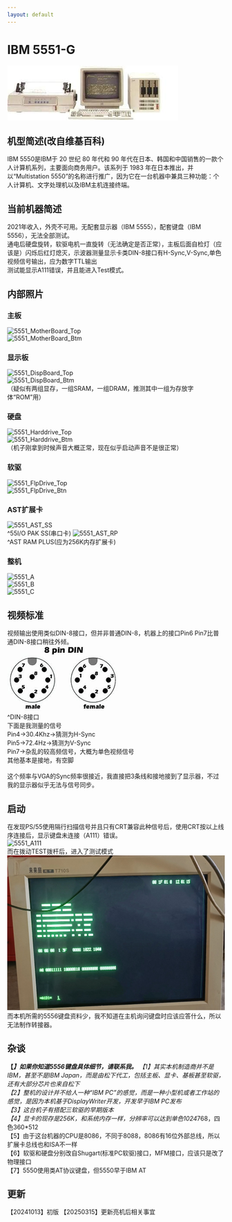 ```yaml
---
layout: default
---
```


# IBM 5551-G
![5550TOP](./5550.jpg)<br />

## 机型简述(改自维基百科)
IBM 5550是IBM于 20 世纪 80 年代和 90 年代在日本、韩国和中国销售的一款个人计算机系列，主要面向商务用户。该系列于 1983 年在日本推出，并以“Multistation 5550”的名称进行推广，因为它在一台机器中兼具三种功能：个人计算机、文字处理机以及IBM主机连接终端。<br />

## 当前机器简述
2021年收入，外壳不可用。无配套显示器（IBM 5555），配套键盘（IBM 5556），无法全部测试。<br />
通电后硬盘旋转，软驱电机一直旋转（无法确定是否正常），主板后面自检灯（应该是）闪烁后红灯熄灭，示波器测量显示卡类DIN-8接口有H-Sync,V-Sync,单色视频信号输出，应为数字TTL输出<br />
测试能显示A111错误，并且能进入Test模式。<br />

## 内部照片
### 主板
![5551_MotherBoard_Top](./P1030908.JPG)<br />
![5551_MotherBoard_Btm](./P1030921.JPG)<br />
### 显示板
![5551_DispBoard_Top](./P1030910.JPG)<br />
![5551_DispBoard_Btm](./P1030923.JPG)<br />
（疑似有两组显存，一组SRAM，一组DRAM，推测其中一组为存放字体“ROM”用）<br />
### 硬盘
![5551_Harddrive_Top](./P1030917.JPG)<br />
![5551_Harddrive_Btm](./P1030918.JPG)<br />
（机子刚拿到时候声音大概正常，现在似乎启动声音不是很正常）<br />
### 软驱
![5551_FlpDrive_Top](./P1030915.JPG)<br />
![5551_FlpDrive_Btn](./P1030916.JPG)<br />
### AST扩展卡
![5551_AST_SS](./P1030911.JPG)<br />
^55I/O PAK SS(串口卡)
![5551_AST_RP](./P1030914.JPG)<br />
^AST RAM PLUS(应为256K内存扩展卡)
### 整机
![5551_A](./P1030924.JPG)<br />
![5551_B](./P1030925.JPG)<br />
![5551_C](./P1030926.JPG)<br />

## 视频标准
视频输出使用类似DIN-8接口，但并非普通DIN-8，机器上的接口Pin6 Pin7比普通DIN-8接口稍往外倾。<br />
![DIN8](./din8.jpg)<br />
^DIN-8接口<br />
下面是我测量的信号<br />
Pin4->30.4Khz->猜测为H-Sync<br />
Pin5->72.4Hz->猜测为V-Sync<br />
Pin7->杂乱的较高频信号，大概为单色视频信号<br />
其他基本是接地，有空脚<br />
<br />
这个频率与VGA的Sync频率很接近，我直接把3条线和接地接到了显示器，不过我的显示器似乎无法与信号同步。<br />

## 启动
在发现PS/55使用隔行扫描信号并且只有CRT兼容此种信号后，使用CRT按以上线序连接后，显示键盘未连接（A111）错误。<br />
![5551_A111](./sc2.jpg)<br />
而在拨动TEST拨杆后，进入了测试模式<br />
![5551_TEST](./sc1.jpg)<br />
而本机所需的5556键盘资料少，我不知道在主机询问键盘时应该应答什么，所以无法制作转接器。<br />

## 杂谈
<b>【*】如果你知道5556键盘具体细节，请联系我。</b>
【1】其实本机制造商并不是IBM，甚至不是IBM Japan，而是由松下代工，包括主板、显卡、基板甚至软驱，还有大部分芯片也来自松下<br />
【2】整机的设计并不给人一种“IBM PC”的感觉，而是一种小型机或者工作站的感觉，是因为本机基于DisplayWriter开发，开发早于IBM PC发布<br />
【3】这台机子有搭配三软驱的早期版本<br />
【4】显卡的现存是256K，和系统内存一样，分辨率可以达到单色1024*768，四色360*512<br />
【5】由于这台机器的CPU是8086，不同于8088，8086有16位外部总线，所以扩展卡总线也和ISA不一样<br />
【6】软驱和硬盘分别改自Shugart(标准PC软驱)接口，MFM接口，应该只是改了物理接口<br />
【7】5550使用类AT协议键盘，但5550早于IBM AT<br />

## 更新
【20241013】初版
【20250315】更新亮机后相关事宜